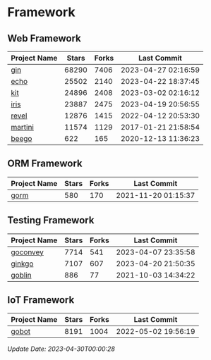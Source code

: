 # Framework

## Web Framework
| Project Name | Stars | Forks | Last Commit |
| ------------ | ----- | ----- | ----------- |
| [gin](https://github.com/gin-gonic/gin) | 68290 | 7406 | 2023-04-27 02:16:59 |
| [echo](https://github.com/labstack/echo) | 25502 | 2140 | 2023-04-22 18:37:45 |
| [kit](https://github.com/go-kit/kit) | 24896 | 2408 | 2023-03-02 02:16:12 |
| [iris](https://github.com/kataras/iris) | 23887 | 2475 | 2023-04-19 20:56:55 |
| [revel](https://github.com/revel/revel) | 12876 | 1415 | 2022-04-12 20:53:30 |
| [martini](https://github.com/go-martini/martini) | 11574 | 1129 | 2017-01-21 21:58:54 |
| [beego](https://github.com/astaxie/beego) | 622 | 165 | 2020-12-13 11:36:23 |

## ORM Framework
| Project Name | Stars | Forks | Last Commit |
| ------------ | ----- | ----- | ----------- |
| [gorm](https://github.com/jinzhu/gorm) | 580 | 170 | 2021-11-20 01:15:37 |

## Testing Framework
| Project Name | Stars | Forks | Last Commit |
| ------------ | ----- | ----- | ----------- |
| [goconvey](https://github.com/smartystreets/goconvey) | 7714 | 541 | 2023-04-07 23:35:58 |
| [ginkgo](https://github.com/onsi/ginkgo) | 7107 | 607 | 2023-04-20 21:50:35 |
| [goblin](https://github.com/franela/goblin) | 886 | 77 | 2021-10-03 14:34:22 |

## IoT Framework
| Project Name | Stars | Forks | Last Commit |
| ------------ | ----- | ----- | ----------- |
| [gobot](https://github.com/hybridgroup/gobot) | 8191 | 1004 | 2022-05-02 19:56:19 |

*Update Date: 2023-04-30T00:00:28*